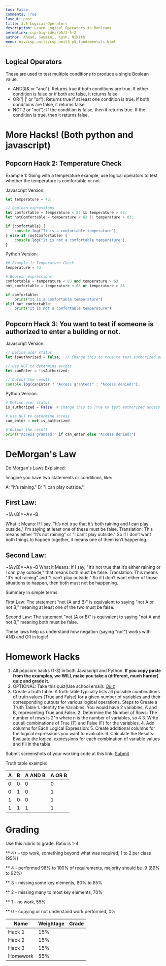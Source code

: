 ```yaml
---
toc: False
comments: True
layout: post
title: 3.5 Logical Operators
description: Learn Logical Operators in Booleans
permalink: csp/big-idea/p5/3-5-2
author: Ahmad, Soumini, Kush, Nikith
menu: nav/csp_units/csp_unit3_p5_fundamentals.html
---
```


<style>
article {
    background-color: #493149 !important;
    color: #A88AA4 !important; /* Change text color */
    border: 2px solid #312131 !important;
    padding: 20px !important;
    border-radius: 64px !important;
}
</style>

## **Logical Operators**

These are used to test multiple conditions to produce a single Boolean value.

- AND(&& or "and"): Returns true if both conditions are true. If either condition is false or if both are false, it returns false.
- OR('| |' or "or"): Returns true if at least one condition is true. If both conditions are false, it returns false
- NOT(! or "not"): If the condition is false, then it returns true. If the condition is true, then it returns false.

# **More Hacks! (Both python and javascript)**


## Popcorn Hack 2: Temperature Check
Example 1: Going with a temperature example, use logical operators to test whether the temperature is comfortable or not. 

Javascript Version: 
```javascript
let temperature = 43;

// Boolean expressions
let comfortable = temperature < 83 && temperature > 63;
let notComfortable = temperature < 63 || temperature > 83;

if (comfortable) {
    console.log("It is a comfortable temperature");
} else if (notComfortable) {
    console.log("It is not a comfortable temperature");
}
```

Python Version: 
```python
## Example 1: Temperature Check
temperature = 43 

# Boolean expressions
comfortable = temperature < 83 and temperature > 63
not_comfortable = temperature < 63 or temperature > 83

if comfortable: 
    print("It is a comfortable temperature")
elif not_comfortable:
    print("It is not a comfortable temperature")
```


## Popcorn Hack 3: You want to test if someone is authorized to enter a building or not. 
Javascript Version: 
```javascript
// Define user status
let isAuthorized = false;  // Change this to true to test authorized access

// Use NOT to determine access
let canEnter = !isAuthorized;

// Output the result
console.log(canEnter ? "Access granted!" : "Access denied!");
```

Python Version: 
```python
# Define user status
is_authorized = False  # Change this to True to test authorized access

# Use NOT to determine access
can_enter = not is_authorized

# Output the result
print("Access granted!" if can_enter else "Access denied!")
```




# DeMorgan's Law 
De Morgan's Laws Explained:

Imagine you have two statements or conditions, like:

A: "It’s raining."
B: "I can play outside."

## First Law: 
¬(A∧B)=¬A∨¬B

What it Means: If I say, "It’s not true that it’s both raining and I can play outside," I'm saying at least one of these must be false.
Translation: This means either "It’s not raining" or "I can’t play outside."
So if I don’t want both things to happen together, it means one of them isn’t happening.

## Second Law: 
¬(A∨B)=¬A∧¬B
What it Means: If I say, "It’s not true that it’s either raining or I can play outside," that means both must be false.
Translation: This means "It’s not raining" and "I can’t play outside."
So if I don’t want either of those situations to happen, then both must not be happening.

Summary
In simple terms:

First Law: The statement "not (A and B)" is equivalent to saying "not A or not B," meaning at least one of the two must be false.

Second Law: The statement "not (A or B)" is equivalent to saying "not A and not B," meaning both must be false.

These laws help us understand how negation (saying "not") works with AND and OR in logic!

# **Homework Hacks**
1. All popcorn hacks (1-3) in both Javascript and Python. **If you copy paste from the examples, we WILL make you take a (different, much harder) quiz and grade it.**
2. OPTIONAL: Take this quiz(Use school email): [Quiz](https://forms.gle/HwSUrEtNfvbKHqyr9)
3. Create a truth table. A truth table typically lists all possible combinations of truth values (True and False) for a given number of variables and their corresponding outputs for various logical operations.
    Steps to Create a Truth Table 
        1. Identify the Variables: You would have 2 variables, A and B, representing True and False.
        2. Determine the Number of Rows: The number of rows is 2^n where n is the number of variables, so 4
        3. Write out all combinations of True (T) and False (F) for the variables.
        4. Add columns for Each Logical Expression:
        5. Create additional columns for the logical expressions you want to evaluate.
        6. Calculate the Results: Evaluate the logical expressions for each combination of variable values and fill in the table.

Submit screenshots of your working code at this link: [Submit](https://forms.gle/TTuYVKaiwT8T9PML7)

Truth table example:
        

|A|B| A AND B | A OR B |
|-|-|---------|--------|
|0|0|    0    |   0    |
|0|1|    0    |   1    |
|1|0|    0    |   1    |
|1|1|    1    |   1    ||

# Grading 
Use this rubric to grade. Ratio is 1-4

** 4+ - top work, something beyond what was required, 1 to 2 per class (95%)	

** 4 - performed 98% to 100% of requirements, majority should be .9  (89% to 92%)	

** 3 - missing some key elements, 80% to 85%			

** 2 - missing many to most key elements, 70%			

** 1 - no work, 55%			

** 0 - copying or not understand work performed, 0%			

| **Name**                | **Weightage** | **Grade** |
|-------------------------|---------------|-----------|
| Hack 1                  | 15%           |           |
| Hack 2                  | 15%            |           |
| Hack 3                  | 15%           |           |
| Homework                | 55%           |           |


